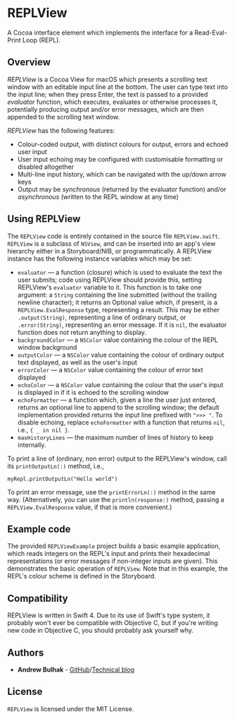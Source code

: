 # REPLView

A Cocoa interface element which implements the interface for a Read-Eval-Print Loop (REPL).

## Overview

*REPLView* is a Cocoa View for macOS which presents a scrolling text window with an editable input line at the bottom. The user can type text into the input line; when they press Enter, the text is passed to a provided *evaluator* function, which executes, evaluates or otherwise processes it, potentially producing output and/or error messages, which are then appended to the scrolling text window.

*REPLView* has the following features:

* Colour-coded output, with distinct colours for output, errors and echoed user input
* User input echoing may be configured with customisable formatting or disabled altogether
* Multi-line input history, which can be navigated with the up/down arrow keys
* Output may be *synchronous* (returned by the evaluator function) and/or *asynchronous* (written to the REPL window at any time)

## Using REPLView

The `REPLView` code is entirely contained in the source file `REPLView.swift`. `REPLView` is a subclass of `NSView`, and can be inserted into an app's view hierarchy either in a Storyboard/NIB, or programmatically. A REPLView instance has the following instance variables which may be set:

* `evaluator` — a function (closure) which is used to evaluate the text the user submits; code using REPLView should provide this, setting REPLView's `evaluator` variable to it. This function is to take one argument: a `String` containing the line submitted (without the trailing newline character); it returns an Optional value which, if present, is a `REPLView.EvalResponse` type, representing a result. This may be either `.output(String)`, representing a line of ordinary output, or `.error(String)`, representing an error message. If it is `nil`, the evaluator function does not return anything to display.
* `backgroundColor` — a `NSColor` value containing the colour of the REPL window background
* `outputColor` — a `NSColor` value containing the colour of ordinary output text displayed, as well as the user's input
* `errorColor` — a `NSColor` value containing the colour of error text displayed
* `echoColor` — a `NSColor` value containing the colour that the user's input is displayed in if it is echoed to the scrolling window
* `echoFormatter` — a function which, given a line the user just entered, returns an optional line to append to the scrolling window; the default implementation provided returns the input line prefixed with `">>> "`. To disable echoing, replace `echoFormatter` with a function that returns `nil`, i.e., `{ _ in nil }`.
* `maxHistoryLines` — the maximum number of lines of history to keep internally.

To print a line of (ordinary, non error) output to the REPLView's window, call its `printOutputLn(:)` method, i.e.,
```
myRepl.printOutputLn("Hello world")
```

To print an error message, use the `printErrorLn(:)` method in the same way. (Alternatively, you can use the `println(response:)` method, passing a `REPLView.EvalResponse` value, if that is more convenient.)

## Example code

The provided `REPLViewExample` project builds a basic example application, which reads integers on the REPL's input and prints their hexadecimal representations (or error messages if non-integer inputs are given). This demonstrates the basic operation of `REPLView`. Note that in this example, the REPL's colour scheme is defined in the Storyboard.

## Compatibility

REPLView is written in Swift 4. Due to its use of Swift's type system, it probably won't ever be compatible with Objective C, but if you're writing new code in Objective C, you should probably ask yourself why.

## Authors

 * **Andrew Bulhak** - [GitHub](https://github.com/andrewcb/)/[Technical blog](http://tech.null.org/)

## License

`REPLView` is licensed under the MIT License.
